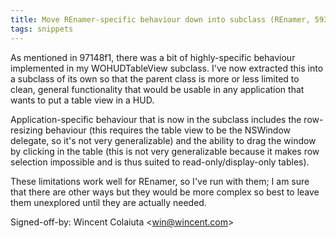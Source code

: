 ```yaml
---
title: Move REnamer-specific behaviour down into subclass (REnamer, 593e1a6)
tags: snippets
---
```


As mentioned in 97148f1, there was a bit of highly-specific behaviour implemented in my WOHUDTableView subclass. I've now extracted this into a subclass of its own so that the parent class is more or less limited to clean, general functionality that would be usable in any application that wants to put a table view in a HUD.

Application-specific behaviour that is now in the subclass includes the row-resizing behaviour (this requires the table view to be the NSWindow delegate, so it's not very generalizable) and the ability to drag the window by clicking in the table (this is not very generalizable because it makes row selection impossible and is thus suited to read-only/display-only tables).

These limitations work well for REnamer, so I've run with them; I am sure that there are other ways but they would be more complex so best to leave them unexplored until they are actually needed.

Signed-off-by: Wincent Colaiuta &lt;win@wincent.com&gt;
